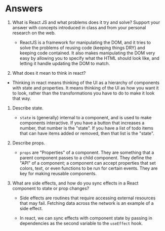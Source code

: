 # Answers

1. What is React JS and what problems does it try and solve? Support your answer
   with concepts introduced in class and from your personal research on the web.

   - ReactJS is a framework for manipulating the DOM, and it tries to solve the
     problems of reusing code (keeping things DRY) and keeping code contained.
     It also makes manipulating the DOM very easy by allowing you to specify
     what the HTML should look like, and letting it handle updating the DOM to
     match.

1. What does it mean to think in react?

- Thinking in react means thinking of the UI as a hierarchy of components with
  state and properties. It means thinking of the UI as how you want it to look,
  rather than the transformations you have to do to make it look that way.

1. Describe state.

   - `state` is (generally) internal to a component, and is used to make
     components interactive. If you have a button that increases a number, that
     number is the "state". If you have a list of todo items that can have items
     added or removed, then that list is the "state".

1. Describe props.

   - `props` are "Properties" of a component. They are something that a parent
     component passes to a child component. They define the "API" of a
     component; a component can accept properties that set colors, text, or even
     functions to be run for certain events. They are key for making reusable
     components.

1. What are side effects, and how do you sync effects in a React component to
   state or prop changes?

   - Side effects are routines that require accessing external resources that
     may fail. Fetching data across the network is an example of a side effect.

   - In react, we can sync effects with component state by passing in
     dependencies as the second variable to the `useEffect` hook.
